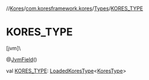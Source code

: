 //[Kores](../../../index.md)/[com.koresframework.kores](../index.md)/[Types](index.md)/[KORES_TYPE](-k-o-r-e-s_-t-y-p-e.md)

# KORES_TYPE

[jvm]\

@[JvmField](https://kotlinlang.org/api/latest/jvm/stdlib/kotlin.jvm/-jvm-field/index.html)()

val [KORES_TYPE](-k-o-r-e-s_-t-y-p-e.md): [LoadedKoresType](../../com.koresframework.kores.type/-loaded-kores-type/index.md)<[KoresType](../../com.koresframework.kores.type/-kores-type/index.md)>
